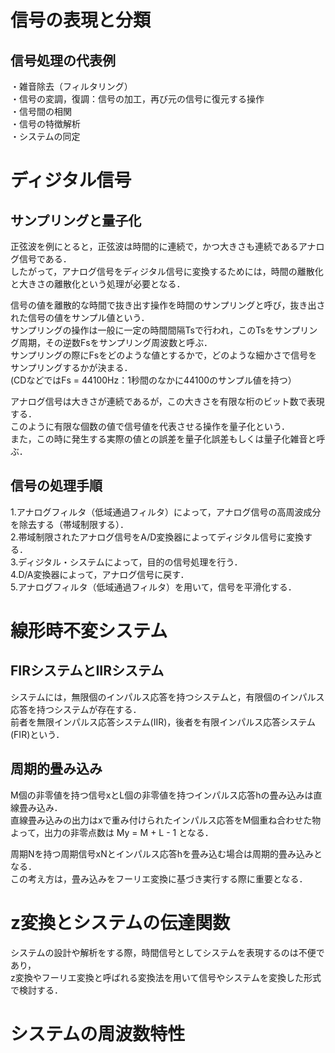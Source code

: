# 信号の表現と分類
## 信号処理の代表例
・雑音除去（フィルタリング）  
・信号の変調，復調：信号の加工，再び元の信号に復元する操作  
・信号間の相関  
・信号の特徴解析  
・システムの同定  

# ディジタル信号
## サンプリングと量子化
正弦波を例にとると，正弦波は時間的に連続で，かつ大きさも連続であるアナログ信号である．  
したがって，アナログ信号をディジタル信号に変換するためには，時間の離散化と大きさの離散化という処理が必要となる．  

信号の値を離散的な時間で抜き出す操作を時間のサンプリングと呼び，抜き出された信号の値をサンプル値という．  
サンプリングの操作は一般に一定の時間間隔Tsで行われ，このTsをサンプリング周期，その逆数Fsをサンプリング周波数と呼ぶ．  
サンプリングの際にFsをどのような値とするかで，どのような細かさで信号をサンプリングするかが決まる．  
(CDなどではFs = 44100Hz：1秒間のなかに44100のサンプル値を持つ）

アナログ信号は大きさが連続であるが，この大きさを有限な桁のビット数で表現する．  
このように有限な個数の値で信号値を代表させる操作を量子化という．  
また，この時に発生する実際の値との誤差を量子化誤差もしくは量子化雑音と呼ぶ．  

## 信号の処理手順
1.アナログフィルタ（低域通過フィルタ）によって，アナログ信号の高周波成分を除去する（帯域制限する）．  
2.帯域制限されたアナログ信号をA/D変換器によってディジタル信号に変換する．  
3.ディジタル・システムによって，目的の信号処理を行う．  
4.D/A変換器によって，アナログ信号に戻す．  
5.アナログフィルタ（低域通過フィルタ）を用いて，信号を平滑化する．  


# 線形時不変システム
## FIRシステムとIIRシステム
システムには，無限個のインパルス応答を持つシステムと，有限個のインパルス応答を持つシステムが存在する．  
前者を無限インパルス応答システム(IIR)，後者を有限インパルス応答システム(FIR)という．  

## 周期的畳み込み
M個の非零値を持つ信号xとL個の非零値を持つインパルス応答hの畳み込みは直線畳み込み．  
直線畳み込みの出力はxで重み付けられたインパルス応答をM個重ね合わせた物  
よって，出力の非零点数は My = M + L - 1 となる．  

周期Nを持つ周期信号xNとインパルス応答hを畳み込む場合は周期的畳み込みとなる．  
この考え方は，畳み込みをフーリエ変換に基づき実行する際に重要となる．


# z変換とシステムの伝達関数
システムの設計や解析をする際，時間信号としてシステムを表現するのは不便であり，  
z変換やフーリエ変換と呼ばれる変換法を用いて信号やシステムを変換した形式で検討する．

# システムの周波数特性


